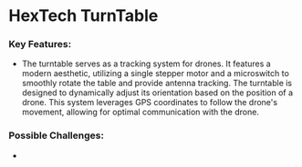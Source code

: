 # HexTech TurnTable
###  Key Features: 

- The turntable serves as a tracking system for drones. It features a modern aesthetic, utilizing a single stepper motor and a microswitch to smoothly rotate the table and provide antenna tracking. The turntable is designed to dynamically adjust its orientation based on the position of a drone. This system leverages GPS coordinates to follow the drone's movement, allowing for optimal communication with the drone. 

### Possible Challenges:
- 
